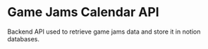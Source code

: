 # Game Jams Calendar API

Backend API used to retrieve game jams data and store it in notion databases.